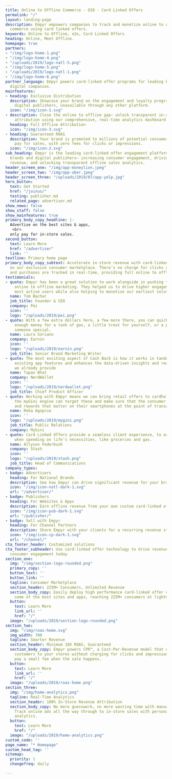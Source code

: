 ```yaml
---
title: Online to Offline Commerce - O2O - Card Linked Offers
permalink: "/"
layout: landing-page
description: Empyr empowers companies to track and monetize online to offline (o2o)
  commerce using card linked offers.
keywords: Online to Offline, o2o, Card Linked Offers
heading: Online, Meet Offline.
homepage: true
partners:
- "/img/logo-home-1.png"
- "/img/logo-home-4.png"
- "/uploads/2019/logo-natl-5.png"
- "/img/logo-home-5.png"
- "/uploads/2019/logo-natl-1.png"
- "/img/logo-home-6.png"
partner_language: Empyr powers card-linked offer programs for leading brands and top
  digital companies.
mainfeatures:
- heading: Exclusive Distribution
  description: Showcase your brand on the engagement and loyalty programs of leading
    digital publishers, unavailable through any other platform.
  icon: "/img/icon-1.svg"
- description: Close the online to offline gap– unlock transparent in-store sales
    attribution using our comprehensive, real-time analytics dashboard.
  heading: Full Offline Attribution
  icon: "/img/icon-3.svg"
- heading: Guaranteed ROAS
  description: Your brand is promoted to millions of potential consumers and you only
    pay for sales, with zero fees for clicks or impressions.
  icon: "/img/icon-2.svg"
sub_heading: Empyr is the leading card-linked offer engagement platform for national
  brands and digital publishers– increasing consumer engagement, driving guaranteed
  revenue, and unlocking transparent offline sales analytics.
header_screen_one: "/img/app-moneylion.jpeg"
header_screen_two: "/img/app-uber.jpeg"
header_screen_three: "/uploads/2019/07/app-yelp.jpg"
hero_button:
  text: Get Started
  href: "/joinus/"
  testing: publisher.md
  related_page: advertiser.md
show_news: false
show_staff: false
show_mainfeatures: true
primary_body_copy_headline: |-
  Advertise on the best sites & apps,
   <br>
  only pay for in-store sales.
second_button:
  text: Learn More
  href: "/advertiser"
  link: ''
textline: Primary home page
primary_body_copy_subtext: Accelerate in-store revenue with card-linked offer campaigns
  on our exclusive consumer marketplace. There’s no charge for clicks or impressions,
  and purchases are tracked in real-time, providing full online to offline attribution.
testimonials:
- quote: Empyr has been a great solution to work alongside in pushing the boundaries     of
    online to offline marketing. They helped us to drive higher engagement with our
    most active users while also helping to monetize our earliest solutions.
  name: Tom Bachar
  job_title: Founder & CEO
  company: Pei
  icon: ''
  logo: "/uploads/2019/pei.png"
- quote: With a few extra dollars here, a few more there, you can quickly collect
    enough money for a tank of gas, a little treat for yourself, or a present for
    someone special.
  name: Laura Soriano
  company: Earnin
  icon: ''
  logo: "/uploads/2019/earnin.png"
  job_title: Senior Brand Marketing Writer
- quote: The most exciting aspect of Cash Back is how it works in tandem with our
    existing app features and enhances the data-driven insights and recommendations
    we already provide
  name: Tapan Bhat
  company: NerdWallet
  icon: ''
  logo: "/uploads/2019/nerdwallet.png"
  job_title: Chief Product Officer
- quote: Working with Empyr means we can bring retail offers to cardholders, but crucially
    the myGini engine can target these and make sure that the consumer gets the offers
    and rewards that matter on their smartphones at the point of transaction.
  name: Reka Agopcsa
  icon: ''
  logo: "/uploads/2019/mygini.png"
  job_title: Public Relations
  company: MyGini
- quote: Card Linked Offers provide a seamless client experience, to earn back money
    when spending on life’s necessities, like groceries and gas.
  name: Allyson Federbush
  company: Stash
  icon: ''
  logo: "/uploads/2019/stash.png"
  job_title: Head of Communications
company_types:
- badge: Advertisers
  heading: For National Brands
  description: See how Empyr can drive significant revenue for your brand at scale
  icon: "/img/icon-natl-dark-1.svg"
  url: "/advertiser/"
- badge: Publishers
  heading: For Websites & Apps
  description: Earn offline revenue from your own custom card-linked offer program
  icon: "/img/icon-pub-dark-1.svg"
  url: "/publisher/"
- badge: Sell with Empyr
  heading: For Channel Partners
  description: Share Empyr with your clients for a recurring revenue stream
  icon: "/img/icon-cp-dark-1.svg"
  url: "/channel/"
cta_footer_header: Customized solutions
cta_footer_subheader: Use card-linked offer technology to drive revenue and accelerate
  consumer engagement today
section_one:
  img: "/img/section-logo-rounded.png"
  primary_copy: ''
  button_text: ''
  button_link: ''
  tagline: Consumer Marketplace
  section_header: 225M+ Consumers, Unlimited Revenue
  section_body_copy: Easily deploy high performance card-linked offer campaigns on
    some of the best sites and apps, reaching 225M+ consumers at lightning speed.
  button:
    text: Learn More
    link_url: ''
    href: "/"
  image: "/uploads/2019/section-logo-rounded.png"
section_two:
  img: "/img/roas-home.svg"
  img_width: 700
  tagline: Smarter Revenue
  section_header: Minimum 10X ROAS, Guaranteed
  section_body_copy: Empyr powers CPR™, a Cost-Per-Revenue model that drives motivated
    customers to your stores without charging for clicks and impressions. You only
    pay a small fee when the sale happens.
  button:
    text: Learn More
    link_url: ''
    href: "/"
  image: "/uploads/2019/roas-home.png"
section_three:
  img: "/img/home-analytics.png"
  tagline: Real-Time Analytics
  section_header: 100% In-Store Revenue Attribution
  section_body_copy: No more guesswork, no more wasting time with manual reporting.
    Track online ads all the way through to in-store sales with personalized real-time
    analytics.
  button:
    text: Learn More
    href: "/"
  image: "/uploads/2019/home-analytics.png"
custom_code: ''
page_name: "* Homepage"
custom_head_tag: ''
sitemap:
  priority: 1
  changefreq: daily

---
```

